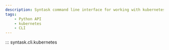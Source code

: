 ```yaml
---
description: Syntask command line interface for working with kubernetes.
tags:
    - Python API
    - kubernetes
    - CLI
---
```


::: syntask.cli.kubernetes
